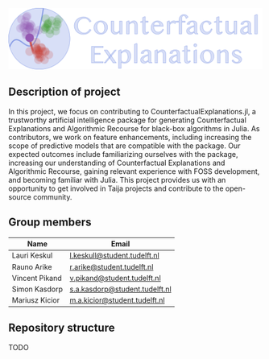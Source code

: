 ![](./pictures/logo.png)

## Description of project

In this project, we focus on contributing to CounterfactualExplanations.jl, a trustworthy artificial intelligence package for generating Counterfactual Explanations and Algorithmic Recourse for black-box algorithms in Julia. As contributors, we work on feature enhancements, including increasing the scope of predictive models that are compatible with the package. Our expected outcomes include familiarizing ourselves with the package, increasing our understanding of Counterfactual Explanations and Algorithmic Recourse, gaining relevant experience with FOSS development, and becoming familiar with Julia. This project provides us with an opportunity to get involved in Taija projects and contribute to the open-source community.

## Group members

| Name           | Email                          |
| -------------- | ------------------------------ |
| Lauri Keskul   | l.keskull@student.tudelft.nl   |
| Rauno Arike    | r.arike@student.tudelft.nl     |
| Vincent Pikand | v.pikand@student.tudelft.nl    |
| Simon Kasdorp  | s.a.kasdorp@student.tudelft.nl |
| Mariusz Kicior | m.a.kicior@student.tudelft.nl  |

## Repository structure

TODO